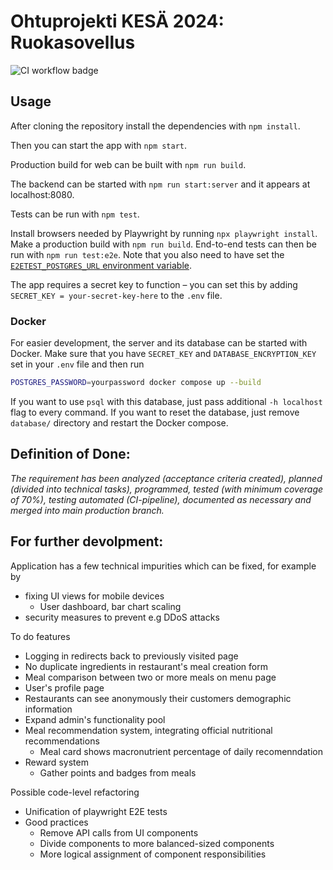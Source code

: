 # Ohtuprojekti KESÄ 2024: Ruokasovellus
![CI workflow badge](https://github.com/ohturuokasovellus/OhtuRuokasovellus/actions/workflows/CI.yml/badge.svg)

## Usage

After cloning the repository install the dependencies with `npm install`.

Then you can start the app with `npm start`.

Production build for web can be built with `npm run build`.

The backend can be started with `npm run start:server` and it appears at localhost:8080.

Tests can be run with `npm test`.

Install browsers needed by Playwright by running `npx playwright install`.
Make a production build with `npm run build`.
End-to-end tests can then be run with `npm run test:e2e`.
Note that you also need to have set the [`E2ETEST_POSTGRES_URL` environment variable](documentation/databaseSetup.md).

The app requires a secret key to function – you can set this by adding `SECRET_KEY = your-secret-key-here` to the `.env` file.

### Docker

For easier development, the server and its database can be started with Docker.
Make sure that you have `SECRET_KEY` and `DATABASE_ENCRYPTION_KEY`
set in your `.env` file and then run

```sh
POSTGRES_PASSWORD=yourpassword docker compose up --build
```

If you want to use `psql` with this database,
just pass additional `-h localhost` flag to every command.
If you want to reset the database, just remove `database/` directory
and restart the Docker compose.

## Definition of Done:

*The requirement has been analyzed (acceptance criteria created), planned (divided into technical tasks), programmed, tested (with minimum coverage of 70%), testing automated (CI-pipeline), documented as necessary and merged into main production branch.*

## For further devolpment:

Application has a few technical impurities which can be fixed, for example by
* fixing UI views for mobile devices
   * User dashboard, bar chart scaling
* security measures to prevent e.g DDoS attacks
 
To do features
* Logging in redirects back to previously visited page
* No duplicate ingredients in restaurant's meal creation form
* Meal comparison between two or more meals on menu page
* User's profile page
* Restaurants can see anonymously their customers demographic information
* Expand admin's functionality pool
* Meal recommendation system, integrating official nutritional recommendations
  * Meal card shows macronutrient percentage of daily recomenndation
* Reward system
  * Gather points and badges from meals

Possible code-level refactoring
* Unification of playwright E2E tests
* Good practices
  * Remove API calls from UI components
  * Divide components to more balanced-sized components
  * More logical assignment of component responsibilities

